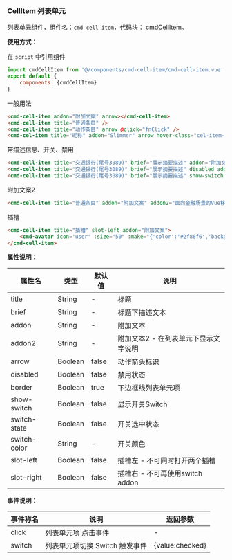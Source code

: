 ### CellItem 列表单元

列表单元组件，组件名：``cmd-cell-item``，代码块： cmdCellItem。

**使用方式：**

在 ``script`` 中引用组件 

```javascript
import cmdCellItem from '@/components/cmd-cell-item/cmd-cell-item.vue'
export default {
    components: {cmdCellItem}
}
```

一般用法

```html
<cmd-cell-item addon="附加文案" arrow></cmd-cell-item>
<cmd-cell-item title="普通条目" />
<cmd-cell-item title="动作条目" arrow @click="fnClick" />
<cmd-cel-item title="昵称" addon="Slimmer" arrow hover-class="cel-item-hover"></cmd-cel-item>
```

带描述信息、开关、禁用

```html
<cmd-cell-item title="交通银行(尾号3089)" brief="展示摘要描述" addon="附加文案" arrow />
<cmd-cell-item title="交通银行(尾号3089)" brief="展示摘要描述" disabled addon="禁用项" />
<cmd-cell-item title="交通银行(尾号3089)" brief="展示摘要描述" show-switch @switch="fnClick" switch-color="#2f86f6" />
```


附加文案2

```html
<cmd-cell-item title="普通条目" addon="附加文案" addon2="面向金融场景的Vue移动端UI组件库，丰富、灵活、实用，快速搭建优质的金融类产品，让复杂的金融场景变简单。基于「合理、好用」设计价值观，从交互操作、视觉抽象、图形可视等角度共同解决问题。" />
```

插槽

```html
<cmd-cell-item title="插槽" slot-left addon="附加文案">
    <cmd-avatar icon='user' :size="50" :make="{'color':'#2f86f6','background':'#111a34'}"></cmd-avatar>
</cmd-cell-item>
```

**属性说明：**

|属性名				|类型		|默认值	|说明																	|
|---					|----		|---		|---																	|
|title				|String	|-			|标题																	|
|brief				|String	|-			|标题下描述文本												|
|addon				|String	|-			|附加文本															|
|addon2				|String	|-			|附加文本2 - 在列表单元下显示文字说明	|
|arrow				|Boolean|false	|动作箭头标识													|
|disabled			|Boolean|false	|禁用状态															|
|border				|Boolean|true		|下边框线列表单元项										|
|show-switch	|Boolean|false	|显示开关Switch												|
|switch-state	|Boolean|false	|开关选中状态													|
|switch-color	|String	|-			|开关颜色															|
|slot-left		|Boolean|false	|插槽左 - 不可同时打开两个插槽				|
|slot-right		|Boolean|false	|插槽右 - 不可再使用switch addon			|

**事件说明：**

|事件称名	|说明							|返回参数		|
|---		|----							|---			|
|click		|列表单元项 点击事件			|-				|
|switch		|列表单元项切换 Switch 触发事件	|{value:checked}|
